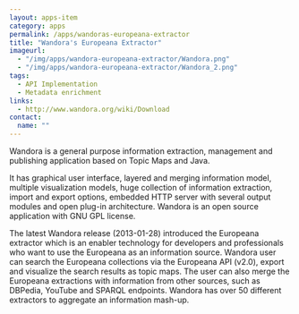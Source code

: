 ```yaml
---
layout: apps-item
category: apps
permalink: /apps/wandoras-europeana-extractor
title: "Wandora's Europeana Extractor"
imageurl:
  - "/img/apps/wandora-europeana-extractor/Wandora.png"
  - "/img/apps/wandora-europeana-extractor/Wandora_2.png"
tags:
  - API Implementation
  - Metadata enrichment
links:
  - http://www.wandora.org/wiki/Download
contact: 
  name: ""
---
```


Wandora is a general purpose information extraction, management and publishing application based on Topic Maps and Java.

It has graphical user interface, layered and merging information model, multiple visualization models, huge collection of information extraction, import and export options, embedded HTTP server with several output modules and open plug-in architecture. Wandora is an open source application with GNU GPL license.

The latest Wandora release (2013-01-28) introduced the Europeana extractor which is an enabler technology for developers and professionals who want to use the Europeana as an information source. Wandora user can search the Europeana collections via the Europeana API (v2.0), export and visualize the search results as topic maps. The user can also merge the Europeana extractions with information from other sources, such as DBPedia, YouTube and SPARQL endpoints. Wandora has over 50 different extractors to aggregate an information mash-up.
